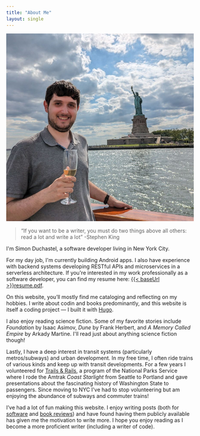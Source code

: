 ```yaml
---
title: "About Me"
layout: single
---
```


![Profile picture of Simon at the Statue of Liberty](simon-duchastel.jpg#center "Profile")

> “If you want to be a writer, you must do two things above all others: read a lot and write a lot” -Stephen King

I'm Simon Duchastel, a software developer living in New York City.

For my day job, I'm currently building Android apps. I also have experience with backend systems developing RESTful APIs and microservices in a serverless architecture. If you're interested in my work professionally as a software developer, you can find my resume here: [{{< baseUrl >}}resume.pdf](../resume.pdf).

On this website, you’ll mostly find me cataloging and reflecting on my hobbies. I write about codin and books predominantly, and this website is itself a coding project — I built it with [Hugo](https://gohugo.io).

I also enjoy reading science fiction. Some of my favorite stories include _Foundation_ by Isaac Asimov, _Dune_ by Frank Herbert, and _A Memory Called Empire_ by Arkady Martine. I'll read just about anything science fiction though!

Lastly, I have a deep interest in transit systems (particularly metros/subways) and urban development. In my free time, I often ride trains of various kinds and keep up with transit developments. For a few years I volunteered for [Trails & Rails](https://www.nps.gov/subjects/amtraktrailsandrails/index.htm), a program of the National Parks Service where I rode the Amtrak _Coast Starlight_ from Seattle to Portland and gave presentations about the fascinating history of Washington State to passengers. Since moving to NYC I've had to stop volunteering but am enjoying the abundance of subways and commuter trains!

I’ve had a lot of fun making this website. I enjoy writing posts (both for [software](../posts/) and [book reviews](../reviews/)) and have found having them publicly available has given me the motivation to write more. I hope you enjoy reading as I become a more proficient writer (including a writer of code).